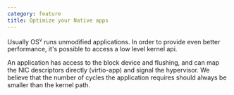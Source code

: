 ```yaml
---
category: feature
title: Optimize your Native apps
---
```


Usually OS<sup>v</sup> runs unmodified applications. In order to provide even better performance, it's possible to access a low level kernel api.

An application has access to the block device and flushing, and can map the NIC descriptors directly (virtio-app) and signal the hypervisor. We believe that the number of cycles the application requires should always be smaller than the kernel path.

